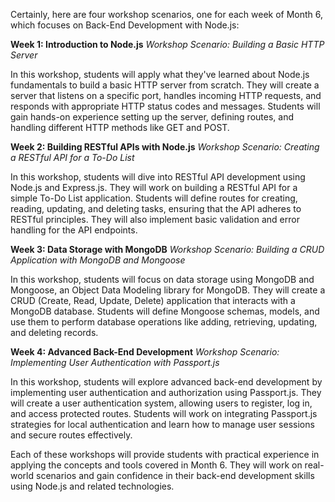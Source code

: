 Certainly, here are four workshop scenarios, one for each week of Month 6, which focuses on Back-End Development with Node.js:

**Week 1: Introduction to Node.js**
*Workshop Scenario: Building a Basic HTTP Server*

In this workshop, students will apply what they've learned about Node.js fundamentals to build a basic HTTP server from scratch. They will create a server that listens on a specific port, handles incoming HTTP requests, and responds with appropriate HTTP status codes and messages. Students will gain hands-on experience setting up the server, defining routes, and handling different HTTP methods like GET and POST.

**Week 2: Building RESTful APIs with Node.js**
*Workshop Scenario: Creating a RESTful API for a To-Do List*

In this workshop, students will dive into RESTful API development using Node.js and Express.js. They will work on building a RESTful API for a simple To-Do List application. Students will define routes for creating, reading, updating, and deleting tasks, ensuring that the API adheres to RESTful principles. They will also implement basic validation and error handling for the API endpoints.

**Week 3: Data Storage with MongoDB**
*Workshop Scenario: Building a CRUD Application with MongoDB and Mongoose*

In this workshop, students will focus on data storage using MongoDB and Mongoose, an Object Data Modeling library for MongoDB. They will create a CRUD (Create, Read, Update, Delete) application that interacts with a MongoDB database. Students will define Mongoose schemas, models, and use them to perform database operations like adding, retrieving, updating, and deleting records.

**Week 4: Advanced Back-End Development**
*Workshop Scenario: Implementing User Authentication with Passport.js*

In this workshop, students will explore advanced back-end development by implementing user authentication and authorization using Passport.js. They will create a user authentication system, allowing users to register, log in, and access protected routes. Students will work on integrating Passport.js strategies for local authentication and learn how to manage user sessions and secure routes effectively.

Each of these workshops will provide students with practical experience in applying the concepts and tools covered in Month 6. They will work on real-world scenarios and gain confidence in their back-end development skills using Node.js and related technologies.